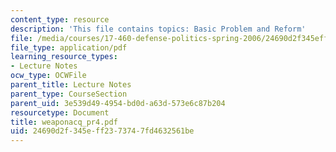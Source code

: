 ```yaml
---
content_type: resource
description: 'This file contains topics: Basic Problem and Reform'
file: /media/courses/17-460-defense-politics-spring-2006/24690d2f345eff2373747fd4632561be_weaponacq_pr4.pdf
file_type: application/pdf
learning_resource_types:
- Lecture Notes
ocw_type: OCWFile
parent_title: Lecture Notes
parent_type: CourseSection
parent_uid: 3e539d49-4954-bd0d-a63d-573e6c87b204
resourcetype: Document
title: weaponacq_pr4.pdf
uid: 24690d2f-345e-ff23-7374-7fd4632561be
---
```

